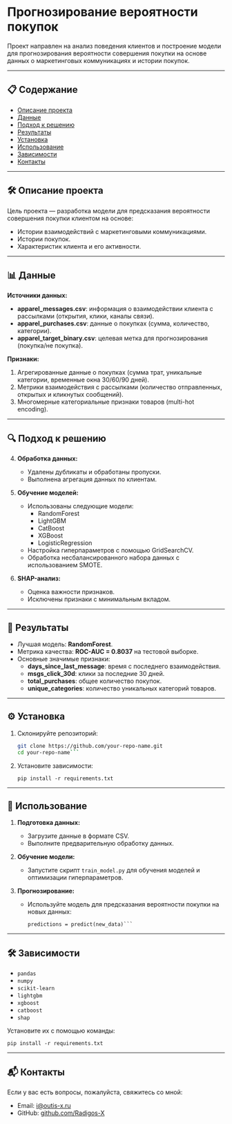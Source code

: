 # Прогнозирование вероятности покупок

Проект направлен на анализ поведения клиентов и построение модели для прогнозирования вероятности совершения покупки на основе данных о маркетинговых коммуникациях и истории покупок.

---

## 📋 Содержание

- [Описание проекта](#описание-проекта)
- [Данные](#данные)
- [Подход к решению](#подход-к-решению)
- [Результаты](#результаты)
- [Установка](#установка)
- [Использование](#использование)
- [Зависимости](#зависимости)
- [Контакты](#контакты)

---

## 🛠️ Описание проекта

Цель проекта — разработка модели для предсказания вероятности совершения покупки клиентом на основе:
- Истории взаимодействий с маркетинговыми коммуникациями.
- Истории покупок.
- Характеристик клиента и его активности.

---

## 📊 Данные

**Источники данных:**
- **apparel_messages.csv**: информация о взаимодействии клиента с рассылками (открытия, клики, каналы связи).
- **apparel_purchases.csv**: данные о покупках (сумма, количество, категории).
- **apparel_target_binary.csv**: целевая метка для прогнозирования (покупка/не покупка).

**Признаки:**
1. Агрегированные данные о покупках (сумма трат, уникальные категории, временные окна 30/60/90 дней).
2. Метрики взаимодействия с рассылками (количество отправленных, открытых и кликнутых сообщений).
3. Многомерные категориальные признаки товаров (multi-hot encoding).

---

## 🔍 Подход к решению

4. **Обработка данных:**
   - Удалены дубликаты и обработаны пропуски.
   - Выполнена агрегация данных по клиентам.

5. **Обучение моделей:**
   - Использованы следующие модели:
     - RandomForest
     - LightGBM
     - CatBoost
     - XGBoost
     - LogisticRegression
   - Настройка гиперпараметров с помощью GridSearchCV.
   - Обработка несбалансированного набора данных с использованием SMOTE.

6. **SHAP-анализ:**
   - Оценка важности признаков.
   - Исключены признаки с минимальным вкладом.

---

## 🚀 Результаты

- Лучшая модель: **RandomForest**.
- Метрика качества: **ROC-AUC = 0.8037** на тестовой выборке.
- Основные значимые признаки:
  - **days_since_last_message**: время с последнего взаимодействия.
  - **msgs_click_30d**: клики за последние 30 дней.
  - **total_purchases**: общее количество покупок.
  - **unique_categories**: количество уникальных категорий товаров.

---

## ⚙️ Установка

1. Склонируйте репозиторий:
   ```bash
   git clone https://github.com/your-repo-name.git
   cd your-repo-name```
2. Установите зависимости:
   ```
   pip install -r requirements.txt
   ```

---

## 📖 Использование

1. **Подготовка данных:**
    
    - Загрузите данные в формате CSV.
    - Выполните предварительную обработку данных.
2. **Обучение модели:**
    
    - Запустите скрипт `train_model.py` для обучения моделей и оптимизации гиперпараметров.
3. **Прогнозирование:**
    
    - Используйте модель для предсказания вероятности покупки на новых данных:
      ```from model import predict 
      predictions = predict(new_data)```

---

## 🛠️ Зависимости

- `pandas`
- `numpy`
- `scikit-learn`
- `lightgbm`
- `xgboost`
- `catboost`
- `shap`

Установите их с помощью команды:
   ```
   pip install -r requirements.txt
   ```

---

## 📬 Контакты

Если у вас есть вопросы, пожалуйста, свяжитесь со мной:

- Email: i@outis-x.ru
- GitHub: [github.com/Radigos-X](https://github.com/Radigos-X)
